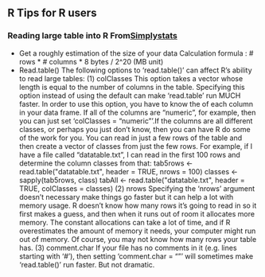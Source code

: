 ## R Tips for R users
### Reading large table into R   From[Simplystats](https://simplystatistics.org/2011/10/07/r-workshop-reading-in-large-data-frames/)
- Get a roughly estimation of the size of your data 
Calculation formula : # rows * # columns * 8 bytes / 2^20  (MB unit)
- Read.table() 
The following options to ‘read.table()’ can affect R’s ability to read large tables:
(1) colClasses
This option takes a vector whose length is equal to the number of columns in the table. Specifying this option instead of using the default can make ‘read.table’ run MUCH faster.
In order to use this option, you have to know the of each column in your data frame. If all of the columns are “numeric”, for example, then you can just set ‘colClasses = “numeric”’.If the columns are all different classes, or perhaps you just don’t know, then you can have R do some of the work for you.
You can read in just a few rows of the table and then create a vector of classes from just the few rows. For example, if I have a file called “datatable.txt”, I can read in the first 100 rows and determine the column classes from that:
tab5rows <- read.table("datatable.txt", header = TRUE, nrows = 100)
classes <- sapply(tab5rows, class)
tabAll <- read.table("datatable.txt", header = TRUE, colClasses = classes)
(2) nrows
Specifying the ‘nrows’ argument doesn’t necessary make things go faster but it can help a lot with memory usage. R doesn’t know how many rows it’s going to read in so it first makes a guess, and then when it runs out of room it allocates more memory. The constant allocations can take a lot of time, and if R overestimates the amount of memory it needs, your computer might run out of memory. Of course, you may not know how many rows your table has. 
(3) comment.char
If your file has no comments in it (e.g. lines starting with ‘#’), then setting ‘comment.char = “”’ will sometimes make ‘read.table()’ run faster. But not dramatic.
